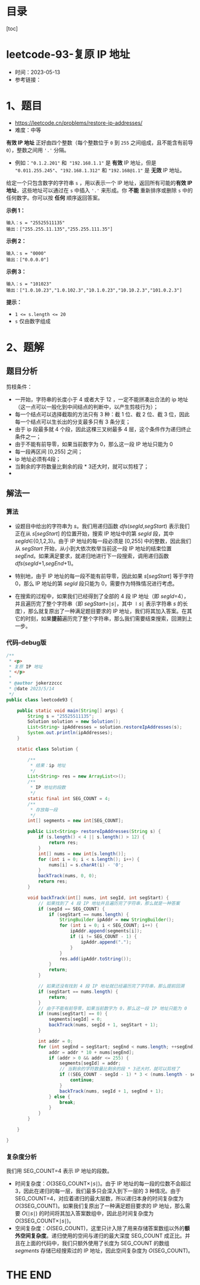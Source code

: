 # 目录

[toc]

# leetcode-93-复原 IP 地址

- 时间：2023-05-13
- 参考链接：



# 1、题目

- https://leetcode.cn/problems/restore-ip-addresses/
- 难度：中等



**有效 IP 地址** 正好由四个整数（每个整数位于 `0` 到 `255` 之间组成，且不能含有前导 `0`），整数之间用 `'.'` 分隔。

+ 例如：`"0.1.2.201"` 和` "192.168.1.1"` 是 **有效** IP 地址，但是 `"0.011.255.245"`、`"192.168.1.312"` 和 `"192.168@1.1"` 是 **无效** IP 地址。

给定一个只包含数字的字符串 `s` ，用以表示一个 IP 地址，返回所有可能的**有效 IP 地址**，这些地址可以通过在 `s` 中插入 `'.'` 来形成。你 **不能** 重新排序或删除 `s` 中的任何数字。你可以按 **任何** 顺序返回答案。



**示例 1：**

```
输入：s = "25525511135"
输出：["255.255.11.135","255.255.111.35"]
```

**示例 2：**

```
输入：s = "0000"
输出：["0.0.0.0"]
```

**示例 3：**

```
输入：s = "101023"
输出：["1.0.10.23","1.0.102.3","10.1.0.23","10.10.2.3","101.0.2.3"]
```



**提示：**

+ `1 <= s.length <= 20`
+ `s` 仅由数字组成





# 2、题解

## 题目分析

剪枝条件：

- 一开始，字符串的长度小于 4 或者大于 12 ，一定不能拼凑出合法的 ip 地址（这一点可以一般化到中间结点的判断中，以产生剪枝行为）；
- 每一个结点可以选择截取的方法只有 3 种：截 1 位、截 2 位、截 3 位，因此每一个结点可以生长出的分支最多只有 3 条分支；
- 由于 ip 段最多就 4 个段，因此这棵三叉树最多 4 层，这个条件作为递归终止条件之一；
- 由于不能有前导零，如果当前数字为 0，那么这一段 IP 地址只能为 0
- 每一段再区间 [0,255] 之间；
- ip 地址必须有4段；
- 当剩余的字符数量比剩余的段 * 3还大时，就可以剪枝了；
- 





## 解法一

### 算法

- 设题目中给出的字符串为 *s*。我们用递归函数 *dfs*(*segId*,*segStart*) 表示我们正在从 *s*[*segStart*] 的位置开始，搜索 IP 地址中的第 *segId* 段，其中 *segId*∈{0,1,2,3}。由于 IP 地址的每一段必须是 [0,255] 中的整数，因此我们从 *segStart* 开始，从小到大依次枚举当前这一段 IP 地址的结束位置 *segEnd*。如果满足要求，就递归地进行下一段搜索，调用递归函数 *dfs*(*segId*+1,*segEnd*+1)。

- 特别地，由于 IP 地址的每一段不能有前导零，因此如果 *s*[*segStart*] 等于字符 0，那么 IP 地址的第 *segId* 段只能为 0，需要作为特殊情况进行考虑。

- 在搜索的过程中，如果我们已经得到了全部的 4 段 IP 地址（即 *segId*=4），并且遍历完了整个字符串（即 *segStart*=∣*s*∣，其中 ∣*s*∣ 表示字符串 *s* 的长度），那么就复原出了一种满足题目要求的 IP 地址，我们将其加入答案。在其它的时刻，如果**提前**遍历完了整个字符串，那么我们需要结束搜索，回溯到上一步。



### 代码-debug版



```java
/**
 * <p>
 * 复原 IP 地址
 * </p>
 *
 * @author jokerzzccc
 * @date 2023/5/14
 */
public class leetcode93 {

    public static void main(String[] args) {
        String s = "25525511135";
        Solution solution = new Solution();
        List<String> ipAddresses = solution.restoreIpAddresses(s);
        System.out.println(ipAddresses);
    }

    static class Solution {

        /**
         * 结果：ip 地址
         */
        List<String> res = new ArrayList<>();
        /**
         * IP 地址的段数
         */
        static final int SEG_COUNT = 4;
        /**
         * 存放每一段
         */
        int[] segments = new int[SEG_COUNT];

        public List<String> restoreIpAddresses(String s) {
            if (s.length() < 4 || s.length() > 12) {
                return res;
            }
            int[] nums = new int[s.length()];
            for (int i = 0; i < s.length(); i++) {
                nums[i] = s.charAt(i) - '0';
            }
            backTrack(nums, 0, 0);
            return res;
        }

        void backTrack(int[] nums, int segId, int segStart) {
            // 如果找到了 4 段 IP 地址并且遍历完了字符串，那么就是一种答案
            if (segId == SEG_COUNT) {
                if (segStart == nums.length) {
                    StringBuilder ipAddr = new StringBuilder();
                    for (int i = 0; i < SEG_COUNT; i++) {
                        ipAddr.append(segments[i]);
                        if (i != SEG_COUNT - 1) {
                            ipAddr.append(".");
                        }
                    }
                    res.add(ipAddr.toString());
                }
                return;
            }

            // 如果还没有找到 4 段 IP 地址就已经遍历完了字符串，那么提前回溯
            if (segStart == nums.length) {
                return;
            }
            // 由于不能有前导零，如果当前数字为 0，那么这一段 IP 地址只能为 0
            if (nums[segStart] == 0) {
                segments[segId] = 0;
                backTrack(nums, segId + 1, segStart + 1);
            }

            int addr = 0;
            for (int segEnd = segStart; segEnd < nums.length; ++segEnd) {
                addr = addr * 10 + nums[segEnd];
                if (addr > 0 && addr <= 255) {
                    segments[segId] = addr;
                    // 当剩余的字符数量比剩余的段 * 3还大时，就可以剪枝了
                    if ((SEG_COUNT - segId - 1) * 3 < (nums.length - segEnd - 1)) {
                        continue;
                    }
                    backTrack(nums, segId + 1, segEnd + 1);
                } else {
                    break;
                }
            }
        }

    }

}
```



### **复杂度分析**

我们用 SEG_COUNT=4 表示 IP 地址的段数。

+ 时间复杂度：*O*(3SEG_COUNT×∣*s*∣)。由于 IP 地址的每一段的位数不会超过 3，因此在递归的每一层，我们最多只会深入到下一层的 3 种情况。由于 SEG_COUNT=4，对应着递归的最大层数，所以递归本身的时间复杂度为 *O*(3SEG_COUNT)。如果我们复原出了一种满足题目要求的 IP 地址，那么需要 *O*(∣*s*∣) 的时间将其加入答案数组中，因此总时间复杂度为 *O*(3SEG_COUNT×∣*s*∣)。
+ 空间复杂度：*O*(SEG_COUNT)，这里只计入除了用来存储答案数组以外的**额外空间复杂度**。递归使用的空间与递归的最大深度 SEG_COUNT 成正比。并且在上面的代码中，我们只额外使用了长度为 SEG_COUNT 的数组 *segments* 存储已经搜索过的 IP 地址，因此空间复杂度为 *O*(SEG_COUNT)。



















# THE END